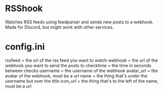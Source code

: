 # RSShook
Watches RSS feeds using feedparser and sends new posts to a webhook. Made for Discord, but might work with other services.

# config.ini
rssfeed = the url of the rss feed you want to watch
webhook = the url of the webhook you want to send the posts to
checktime = the time in seconds between checks
username = the username of the webhook
avatar_url = the avatar of the webhook, must be a url
name = the thing that's under the username but over the title
icon_url = the thing that's to the left of the name, must be a url
